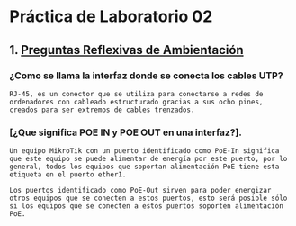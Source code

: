 # Práctica de Laboratorio 02




## 1. [Preguntas Reflexivas de Ambientación](#)


### ¿Como se llama la interfaz donde se conecta los cables UTP?

    RJ-45, es un conector que se utiliza para conectarse a redes de ordenadores con cableado estructurado gracias a sus ocho pines, creados para ser extremos de cables trenzados.

### [¿Que significa POE IN y POE OUT en una interfaz?].

    Un equipo MikroTik con un puerto identificado como PoE-In significa que este equipo se puede alimentar de energía por este puerto, por lo general, todos los equipos que soportan alimentación PoE tiene esta etiqueta en el puerto ether1.

    Los puertos identificado como PoE-Out sirven para poder energizar otros equipos que se conecten a estos puertos, esto será posible sólo si los equipos que se conecten a estos puertos soporten alimentación PoE.



    


